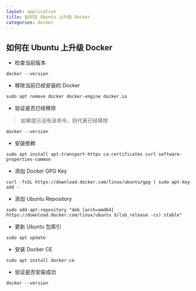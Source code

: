 ```yaml
---
layout: application
title: 如何在 Ubuntu 上升级 Docker
categories: docker
---
```

## 如何在 Ubuntu 上升级 Docker

- 检查当前版本

```shell
docker --version
```

- 移除当前已经安装的 Docker

```shell
sudo apt remove docker docker-engine docker.io
```

- 验证是否已经移除

> 如果提示没有该命令，则代表已经移除

```shell
docker --version
```

- 安装依赖

```shell
sudo apt install apt-transport-https ca-certificates curl software-properties-common
```

- 添加 Docker GPG Key

```shell
curl -fsSL https://download.docker.com/linux/ubuntu/gpg | sudo apt-key add -
```

- 添加 Ubuntu Repository

```shell
sudo add-apt-repository "deb [arch=amd64] https://download.docker.com/linux/ubuntu $(lsb_release -cs) stable"
```

- 更新 Ubuntu 包索引

```shell
sudo apt update
```

- 安装 Docker CE 

```shell
sudo apt install docker-ce
```

- 验证是否安装成功

```shell
docker --version
```
